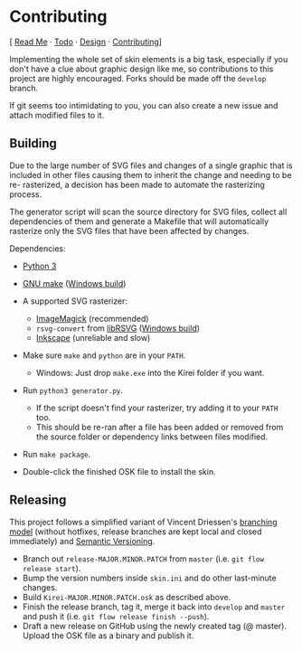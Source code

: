 # Contributing
[ [Read Me](README.md) &middot; [Todo](../../issues?q=is%3Aopen+is%3Aissue+sort%3Acreated-asc) &middot; [Design](DESIGN.md) &middot; [Contributing](CONTRIBUTING.md)]

Implementing the whole set of skin elements is a big task, especially if you
don't have a clue about graphic design like me, so contributions to this project
are highly encouraged. Forks should be made off the `develop` branch.

If git seems too intimidating to you, you can also create a new issue
and attach modified files to it.

## Building

Due to the large number of SVG files and changes of a single graphic that is
included in other files causing them to inherit the change and needing to be re-
rasterized, a decision has been made to automate the rasterizing process.

The generator script will scan the source directory for SVG files, collect all
dependencies of them and generate a Makefile that will automatically rasterize
only the SVG files that have been affected by changes.

Dependencies:
- [Python 3](https://python.org/)
- [GNU make](https://www.gnu.org/software/make/)
  ([Windows build](http://www.equation.com/servlet/equation.cmd?fa=make))
- A supported SVG rasterizer:
  - [ImageMagick](https://www.imagemagick.org/script/binary-releases.php)
  (recommended)
  - `rsvg-convert` from [libRSVG](https://wiki.gnome.org/action/show/Projects/LibRsvg)
  ([Windows build](http://opensourcepack.blogspot.com/2012/06/rsvg-convert-svg-image-conversion-tool.html))
  - [Inkscape](https://inkscape.org/en/download/) (unreliable and slow)


- Make sure `make` and `python` are in your `PATH`.
  - Windows: Just drop `make.exe` into the Kirei folder if you want.
- Run `python3 generator.py`.
  - If the script doesn't find your rasterizer, try adding it to your `PATH` too.
  - This should be re-ran after a file has been added or removed from the source
    folder or dependency links between files modified.
- Run `make package`.
- Double-click the finished OSK file to install the skin.

## Releasing

This project follows a simplified variant of Vincent Driessen's
[branching model](http://nvie.com/posts/a-successful-git-branching-model/)
(without hotfixes, release branches are kept local and closed immediately)
and [Semantic Versioning](http://semver.io).

- Branch out `release-MAJOR.MINOR.PATCH` from `master`
  (i.e. `git flow release start`).
- Bump the version numbers inside `skin.ini` and do other last-minute changes.
- Build `Kirei-MAJOR.MINOR.PATCH.osk` as described above.
- Finish the release branch, tag it, merge it back into `develop` and `master`
  and push it (i.e. `git flow release finish --push`).
- Draft a new release on GitHub using the newly created tag (@ master). Upload
  the OSK file as a binary and publish it.

